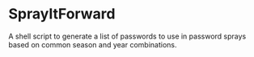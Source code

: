 # SprayItForward
A shell script to generate a list of passwords to use in password sprays based on common season and year combinations.
